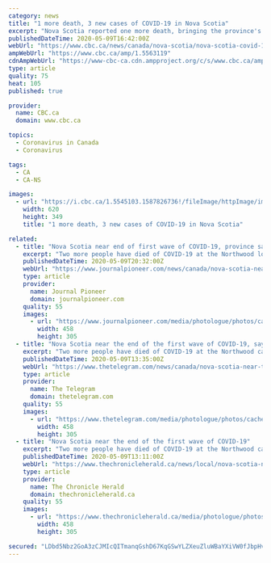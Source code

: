 ```yaml
---
category: news
title: "1 more death, 3 new cases of COVID-19 in Nova Scotia"
excerpt: "Nova Scotia reported one more death, bringing the province's total to 47, and three new cases of COVID-19 on Saturday. The latest death was reported at the Northwood long-term care home in Hailfax, where 41 people have died from the virus."
publishedDateTime: 2020-05-09T16:42:00Z
webUrl: "https://www.cbc.ca/news/canada/nova-scotia/nova-scotia-covid-19-update-saturday-may-9-1.5563119"
ampWebUrl: "https://www.cbc.ca/amp/1.5563119"
cdnAmpWebUrl: "https://www-cbc-ca.cdn.ampproject.org/c/s/www.cbc.ca/amp/1.5563119"
type: article
quality: 75
heat: 105
published: true

provider:
  name: CBC.ca
  domain: www.cbc.ca

topics:
  - Coronavirus in Canada
  - Coronavirus

tags:
  - CA
  - CA-NS

images:
  - url: "https://i.cbc.ca/1.5545103.1587826736!/fileImage/httpImage/image.JPG_gen/derivatives/16x9_620/kendra-macdonald-covid-19-qeii-microbiology-lab-halifax.JPG"
    width: 620
    height: 349
    title: "1 more death, 3 new cases of COVID-19 in Nova Scotia"

related:
  - title: "Nova Scotia near end of first wave of COVID-19, province says"
    excerpt: "Two more people have died of COVID-19 at the Northwood long-term care home in Halifax, but the province is near the end of the first wave as only one new case was detected in Thursday's testing. Dr. Robert Strang,"
    publishedDateTime: 2020-05-09T20:32:00Z
    webUrl: "https://www.journalpioneer.com/news/canada/nova-scotia-near-end-of-first-wave-of-covid-19-province-says-447483/"
    type: article
    provider:
      name: Journal Pioneer
      domain: journalpioneer.com
    quality: 55
    images:
      - url: "https://www.journalpioneer.com/media/photologue/photos/cache/health-coronavirus-britain-sequencingjpg_medium"
        width: 458
        height: 305
  - title: "Nova Scotia near the end of the first wave of COVID-19, says province"
    excerpt: "Two more people have died of COVID-19 at the Northwood care home but the province is near the end of the first wave as only one new case was recorded in Thursday's testing. Dr. Robert Strang and Premier Stephen McNeil announced the findings on Friday as part of their regular pandemic update."
    publishedDateTime: 2020-05-09T13:35:00Z
    webUrl: "https://www.thetelegram.com/news/canada/nova-scotia-near-the-end-of-the-first-wave-of-covid-19-says-province-447483/"
    type: article
    provider:
      name: The Telegram
      domain: thetelegram.com
    quality: 55
    images:
      - url: "https://www.thetelegram.com/media/photologue/photos/cache/health-coronavirus-britain-sequencingjpg_medium"
        width: 458
        height: 305
  - title: "Nova Scotia near the end of the first wave of COVID-19"
    excerpt: "Two more people have died of COVID-19 at the Northwood care home but the province is near the end of the first wave as only one new case was recorded in Thursday's testing. Dr. Robert Strang and Premier Stephen McNeil announced the findings on Friday as part of their regular pandemic update."
    publishedDateTime: 2020-05-09T13:11:00Z
    webUrl: "https://www.thechronicleherald.ca/news/local/nova-scotia-near-the-end-of-the-first-wave-of-covid-19-447483/"
    type: article
    provider:
      name: The Chronicle Herald
      domain: thechronicleherald.ca
    quality: 55
    images:
      - url: "https://www.thechronicleherald.ca/media/photologue/photos/cache/health-coronavirus-britain-sequencingjpg_medium"
        width: 458
        height: 305

secured: "LDbd5Nbz2GoA3zCJMIcQITmanqGshD67KqGSwYLZXeuZluWBaYXiVW0fJbpHve4x/ZwMJsz53o8iqnX1OOS5ijDBRVA0kzcTU9S5fTfMt6nMUkhKPwImsKgLafhOgd70yoPRHZY4q7f2hcTG8od3VrFDx/X9ZPgBeWXTdnem7an4Ftl1K/8acxuBZwYvRxYeYYqZ84ZxrfLd18Gqa32xSY7TaZ1ij+rIFJ5TqOuwFrXWM6InaAuS2/U0gXAlGrIT5wUbo4IyN+SBiJbDIcdhVqPVsAC0AcvY0eeOXFg+8SLy13ojvkhKZo6ibmoIOPNg3vDM3+k+H2W8ADjqzW0R/nY53JiUb1PzkG17ffPlnb7TCNsTCLjq2YHNwgMypjW5pZUs0j2QBkJxjP4arc5cHutGeLdxRMN0L42baVWGwuxXfAmvTxIua/8wbze99b7atAbb5NC3yCgaZaEEccHGwfVw5D7Caq3pfcU8uGGy9eY=;8xE38EoKC0ensQ8xenOJ+Q=="
---
```


